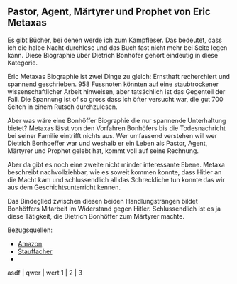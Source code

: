 <!--Bonhoeffer-->

## Pastor, Agent, Märtyrer und Prophet von Eric Metaxas ##

Es gibt Bücher, bei denen werde ich zum Kampfleser. Das bedeutet, dass ich die halbe Nacht durchlese und das Buch fast nicht mehr bei Seite legen kann. Diese Biographie über Dietrich Bonhöfer gehört eindeutig in diese Kategorie.

Eric Metaxas Biographie ist zwei Dinge zu gleich: Ernsthaft recherchiert und spannend geschrieben. 958 Fussnoten könnten auf eine staubtrockener wissenschaftlicher Arbeit hinweisen, aber tatsächlich ist das Gegenteil der Fall. Die Spannung ist of so gross dass ich öfter versucht war, die gut  700 Seiten in einem Rutsch durchzulesen.

Aber was wäre eine Bonhöffer Biographie die nur spannende Unterhaltung bietet? Metaxas lässt von den Vorfahren Bonhöfers bis die Todesnachricht bei seiner Familie eintrifft nichts aus. Wer umfassend verstehen will wer Dietrich Bonhoeffer war und weshalb er ein Leben als Pastor, Agent, Märtyrer und Prophet gelebt hat, kommt voll auf seine Rechnung.

Aber da gibt es noch eine zweite nicht minder interessante Ebene. Metaxa beschreibt nachvollziehbar, wie es soweit kommen konnte, dass Hitler an die Macht kam und schlussendlich all das Schreckliche tun konnte das wir aus dem Geschichtsunterricht kennen.

Das Bindeglied zwischen diesen beiden Handlungsträngen bildet Bonhöffers Mitarbeit im Widerstand gegen Hitler. Schlussendlich ist es ja diese Tätigkeit, die Dietrich Bonhöffer zum Märtyrer machte.

Bezugsquellen:

* [Amazon](http://www.amazon.de/Bonhoeffer-Pastor-Agent-M%C3%A4rtyrer-Prophet/dp/3775152717)
* [Stauffacher](http://www.stauffacher.ch/shop/stb_start_startseite/suchartikel/bonhoeffer/eric_metaxas/ISBN3-7751-5271-7)
* 

asdf | qwer | wert
1 | 2 | 3
